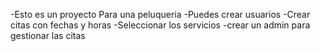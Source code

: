 -Esto es un proyecto Para una peluqueria
-Puedes crear usuarios
-Crear citas con fechas y horas
-Seleccionar los servicios
-crear un admin para gestionar las citas


